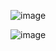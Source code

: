 ![image](https://github.com/Aadarsh-Raj/freecodeCamp-js/assets/74525154/16362f12-75b8-497b-ac4e-ed60e44c39a2)
<br>

![image](https://github.com/Aadarsh-Raj/freecodeCamp-js/assets/74525154/eb87c28b-3639-492c-8009-f064f272a9fe)
